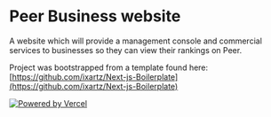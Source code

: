 # Peer Business website

A website which will provide a management console and commercial services to businesses so they can view their rankings on Peer.

Project was bootstrapped from a template found here: [https://github.com/ixartz/Next-js-Boilerplate](https://github.com/ixartz/Next-js-Boilerplate)

[![Powered by Vercel](https://www.datocms-assets.com/31049/1618983297-powered-by-vercel.svg)](https://vercel.com/?utm_source=peer-stevens&utm_campaign=oss)